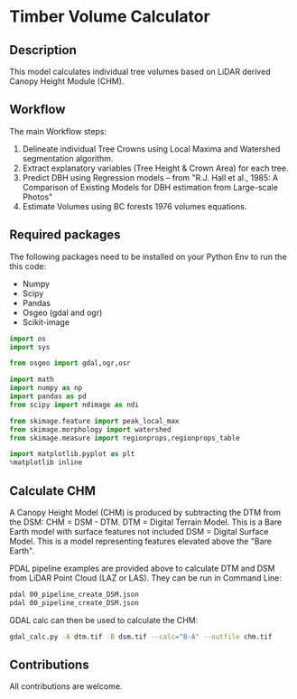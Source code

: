 # Timber Volume Calculator
## Description
This model calculates individual tree volumes based on LiDAR derived Canopy Height Module (CHM).

## Workflow
The main Workflow steps:
1) Delineate individual Tree Crowns using Local Maxima and Watershed segmentation algorithm.
2) Extract explanatory variables (Tree Height & Crown Area) for each tree.
3) Predict DBH using Regression models – from "R.J. Hall et al., 1985: A Comparison of Existing Models for DBH estimation from Large-scale Photos"
4) Estimate Volumes using BC forests 1976 volumes equations.


## Required packages
The following packages need to be installed on your Python Env to run the this code:
- Numpy
- Scipy
- Pandas
- Osgeo (gdal and ogr)
- Scikit-image

```Python
import os
import sys

from osgeo import gdal,ogr,osr

import math
import numpy as np
import pandas as pd
from scipy import ndimage as ndi

from skimage.feature import peak_local_max
from skimage.morphology import watershed
from skimage.measure import regionprops,regionprops_table

import matplotlib.pyplot as plt
%matplotlib inline 
```

## Calculate CHM
A Canopy Height Model (CHM) is produced by subtracting the DTM from the DSM: CHM = DSM - DTM.
DTM = Digital Terrain Model. This is a Bare Earth model with surface features not included
DSM = Digital Surface Model. This is a model representing features elevated above the "Bare Earth".

PDAL pipeline examples are provided above to calculate DTM and DSM from LiDAR Point Cloud (LAZ or LAS). They can be run in Command Line:
```bash
pdal 00_pipeline_create_DSM.json
pdal 00_pipeline_create_DSM.json
```

GDAL calc can then be used to calculate the CHM:
```bash
gdal_calc.py -A dtm.tif -B dsm.tif --calc="B-A" --outfile chm.tif
```

## Contributions
All contributions are welcome.
